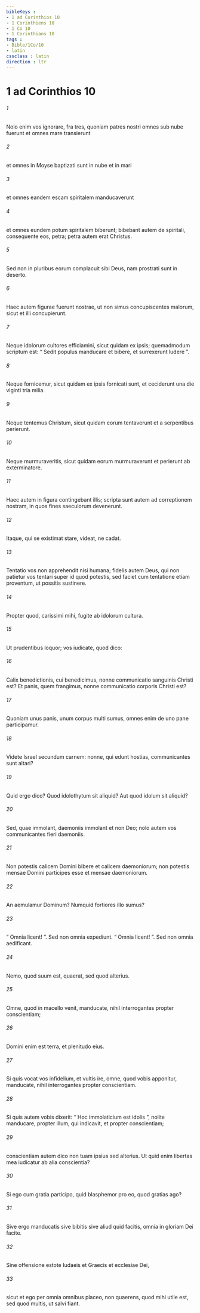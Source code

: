 ```yaml
---
bibleKeys : 
- 1 ad Corinthios 10
- 1 Corinthiens 10
- 1 Co 10
- 1 Corinthians 10
tags : 
- Bible/1Co/10
- latin
cssclass : latin
direction : ltr
---
```


# 1 ad Corinthios 10

###### 1
Nolo enim vos ignorare, fra tres, quoniam patres nostri omnes sub nube fuerunt et omnes mare transierunt 
###### 2
et omnes in Moyse baptizati sunt in nube et in mari 
###### 3
et omnes eandem escam spiritalem manducaverunt 
###### 4
et omnes eundem potum spiritalem biberunt; bibebant autem de spiritali, consequente eos, petra; petra autem erat Christus. 
###### 5
Sed non in pluribus eorum complacuit sibi Deus, nam prostrati sunt in deserto.
###### 6
Haec autem figurae fuerunt nostrae, ut non simus concupiscentes malorum, sicut et illi concupierunt. 
###### 7
Neque idolorum cultores efficiamini, sicut quidam ex ipsis; quemadmodum scriptum est: “ Sedit populus manducare et bibere, et surrexerunt ludere ”. 
###### 8
Neque fornicemur, sicut quidam ex ipsis fornicati sunt, et ceciderunt una die viginti tria milia. 
###### 9
Neque tentemus Christum, sicut quidam eorum tentaverunt et a serpentibus perierunt. 
###### 10
Neque murmuraveritis, sicut quidam eorum murmuraverunt et perierunt ab exterminatore. 
###### 11
Haec autem in figura contingebant illis; scripta sunt autem ad correptionem nostram, in quos fines saeculorum devenerunt. 
###### 12
Itaque, qui se existimat stare, videat, ne cadat. 
###### 13
Tentatio vos non apprehendit nisi humana; fidelis autem Deus, qui non patietur vos tentari super id quod potestis, sed faciet cum tentatione etiam proventum, ut possitis sustinere.
###### 14
Propter quod, carissimi mihi, fugite ab idolorum cultura. 
###### 15
Ut prudentibus loquor; vos iudicate, quod dico: 
###### 16
Calix benedictionis, cui benedicimus, nonne communicatio sanguinis Christi est? Et panis, quem frangimus, nonne communicatio corporis Christi est? 
###### 17
Quoniam unus panis, unum corpus multi sumus, omnes enim de uno pane participamur. 
###### 18
Videte Israel secundum carnem: nonne, qui edunt hostias, communicantes sunt altari?
###### 19
Quid ergo dico? Quod idolothytum sit aliquid? Aut quod idolum sit aliquid? 
###### 20
Sed, quae immolant, daemoniis immolant et non Deo; nolo autem vos communicantes fieri daemoniis. 
###### 21
Non potestis calicem Domini bibere et calicem daemoniorum; non potestis mensae Domini participes esse et mensae daemoniorum. 
###### 22
An aemulamur Dominum? Numquid fortiores illo sumus?
###### 23
“ Omnia licent! ”. Sed non omnia expediunt. “ Omnia licent! ”. Sed non omnia aedificant. 
###### 24
Nemo, quod suum est, quaerat, sed quod alterius. 
###### 25
Omne, quod in macello venit, manducate, nihil interrogantes propter conscientiam; 
###### 26
Domini enim est terra, et plenitudo eius.
###### 27
Si quis vocat vos infidelium, et vultis ire, omne, quod vobis apponitur, manducate, nihil interrogantes propter conscientiam. 
###### 28
Si quis autem vobis dixerit: “ Hoc immolaticium est idolis ”, nolite manducare, propter illum, qui indicavit, et propter conscientiam; 
###### 29
conscientiam autem dico non tuam ipsius sed alterius. Ut quid enim libertas mea iudicatur ab alia conscientia? 
###### 30
Si ego cum gratia participo, quid blasphemor pro eo, quod gratias ago?
###### 31
Sive ergo manducatis sive bibitis sive aliud quid facitis, omnia in gloriam Dei facite. 
###### 32
Sine offensione estote Iudaeis et Graecis et ecclesiae Dei, 
###### 33
sicut et ego per omnia omnibus placeo, non quaerens, quod mihi utile est, sed quod multis, ut salvi fiant.
